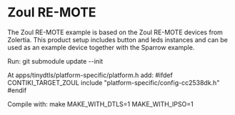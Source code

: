Zoul RE-MOTE
============

The Zoul RE-MOTE example is based on the Zoul RE-MOTE devices from Zolertia.
This product setup includes button and leds instances and can be used as
an example device together with the Sparrow example.

Run: git submodule update --init

At apps/tinydtls/platform-specific/platform.h add:
#ifdef CONTIKI_TARGET_ZOUL include "platform-specific/config-cc2538dk.h"
#endif

Compile with:
make MAKE_WITH_DTLS=1 MAKE_WITH_IPSO=1
